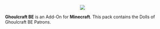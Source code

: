 <p align="center"><img src="https://i.imgur.com/YCpjzst.png"></p>

**Ghoulcraft BE** is an Add-On for **Minecraft**. This pack contains the Dolls of Ghoulcraft BE Patrons.
